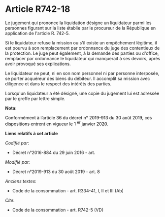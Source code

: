 # Article R742-18

Le jugement qui prononce la liquidation désigne un liquidateur parmi les personnes figurant sur la liste établie par le
procureur de la République en application de l'article R. 742-5. 

Si le liquidateur refuse la mission ou s'il existe un empêchement légitime, il est pourvu à son remplacement par ordonnance
du     juge des contentieux de la protection. Le juge peut également, à la demande des parties ou d'office, remplacer par
ordonnance le liquidateur qui manquerait à ses devoirs, après avoir provoqué ses explications. 

Le liquidateur ne peut, ni en son nom personnel ni par personne interposée, se porter acquéreur des biens du débiteur. Il
accomplit sa mission avec diligence et dans le respect des intérêts des parties. 

Lorsqu'un liquidateur a été désigné, une copie du jugement lui est adressée par le greffe par lettre simple.

**Nota:**

<font color="black">Conformément à l’article 36 du décret n° 2019-913 du 30 août 2019, ces dispositions entrent en vigueur le
1
    <sup>er</sup> janvier 2020.</font>

**Liens relatifs à cet article**

_Codifié par_:

  - Décret n°2016-884 du 29 juin 2016 - art.

_Modifié par_:

  - Décret n°2019-913 du 30 août 2019 - art. 8

_Anciens textes_:

  - Code de la consommation - art. R334-41, I, II et III (Ab)

_Cite_:

  - Code de la consommation - art. R742-5 (VD)
